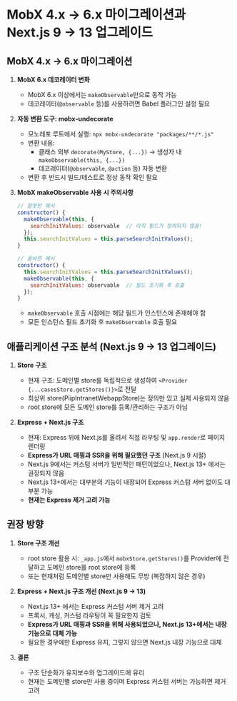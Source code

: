 # MobX 4.x → 6.x 마이그레이션과 Next.js 9 → 13 업그레이드

## MobX 4.x → 6.x 마이그레이션

1. **MobX 6.x 데코레이터 변화**

   - MobX 6.x 이상에서는 `makeObservable`만으로 동작 가능
   - 데코레이터(`@observable` 등)를 사용하려면 Babel 플러그인 설정 필요

2. **자동 변환 도구: mobx-undecorate**

   - 모노레포 루트에서 실행: `npx mobx-undecorate "packages/**/*.js"`
   - 변환 내용:
     - 클래스 외부 `decorate(MyStore, {...})` → 생성자 내 `makeObservable(this, {...})`
     - 데코레이터(`@observable`, `@action` 등) 자동 변환
   - 변환 후 반드시 빌드/테스트로 정상 동작 확인 필요

3. **MobX makeObservable 사용 시 주의사항**

   ```javascript
   // 잘못된 예시
   constructor() {
     makeObservable(this, {
       searchInitValues: observable  // 아직 필드가 정의되지 않음!
     });
     this.searchInitValues = this.parseSearchInitValues();
   }

   // 올바른 예시
   constructor() {
     this.searchInitValues = this.parseSearchInitValues();
     makeObservable(this, {
       searchInitValues: observable  // 필드 초기화 후 호출
     });
   }
   ```

   - `makeObservable` 호출 시점에는 해당 필드가 인스턴스에 존재해야 함
   - 모든 인스턴스 필드 초기화 후 `makeObservable` 호출 필요

## 애플리케이션 구조 분석 (Next.js 9 → 13 업그레이드)

1. **Store 구조**

   - 현재 구조: 도메인별 store를 독립적으로 생성하여 `<Provider {...casesStore.getStores()}>`로 전달
   - 최상위 store(PiipIntranetWebappStore)는 정의만 있고 실제 사용되지 않음
   - root store에 모든 도메인 store를 등록/관리하는 구조가 아님

2. **Express + Next.js 구조**
   - 현재: Express 위에 Next.js를 올려서 직접 라우팅 및 `app.render`로 페이지 렌더링
   - **Express가 URL 매핑과 SSR을 위해 필요했던 구조** (Next.js 9 시절)
   - Next.js 9에서는 커스텀 서버가 일반적인 패턴이었으나, Next.js 13+ 에서는 권장되지 않음
   - Next.js 13+에서는 대부분의 기능이 내장되어 Express 커스텀 서버 없이도 대부분 가능
   - **현재는 Express 제거 고려 가능**

## 권장 방향

1. **Store 구조 개선**

   - root store 활용 시: `_app.js`에서 `mobxStore.getStores()`를 Provider에 전달하고 도메인 store를 root store에 등록
   - 또는 현재처럼 도메인별 store만 사용해도 무방 (복잡하지 않은 경우)

2. **Express + Next.js 구조 개선 (Next.js 9 → 13)**

   - Next.js 13+ 에서는 Express 커스텀 서버 제거 고려
   - 프록시, 캐싱, 커스텀 라우팅이 꼭 필요한지 검토
   - **Express가 URL 매핑과 SSR을 위해 사용되었으나, Next.js 13+에서는 내장 기능으로 대체 가능**
   - 필요한 경우에만 Express 유지, 그렇지 않으면 Next.js 내장 기능으로 대체

3. **결론**
   - 구조 단순화가 유지보수와 업그레이드에 유리
   - 현재는 도메인별 store만 사용 중이며 Express 커스텀 서버는 가능하면 제거 고려
